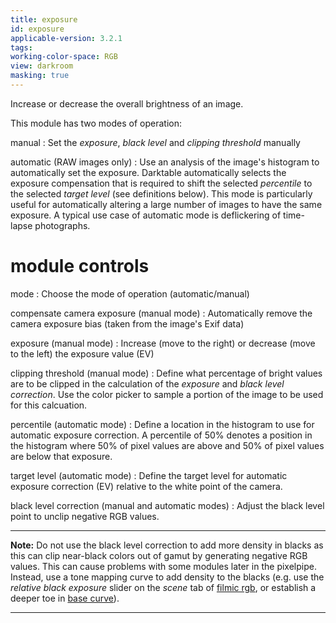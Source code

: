```yaml
---
title: exposure
id: exposure
applicable-version: 3.2.1
tags: 
working-color-space: RGB 
view: darkroom
masking: true
---
```


Increase or decrease the overall brightness of an image. 

This module has two modes of operation:

manual
: Set the _exposure_, _black level_ and _clipping threshold_ manually

automatic (RAW images only)
: Use an analysis of the image's histogram to automatically set the exposure. Darktable automatically selects the exposure compensation that is required to shift the selected _percentile_ to the selected _target level_ (see definitions below). This mode is particularly useful for automatically altering a large number of images to have the same exposure. A typical use case of automatic mode is deflickering of time-lapse photographs. 

# module controls

mode
: Choose the mode of operation (automatic/manual)

compensate camera exposure (manual mode)
: Automatically remove the camera exposure bias (taken from the image's Exif data)

exposure (manual mode)
: Increase (move to the right) or decrease (move to the left) the exposure value (EV)

clipping threshold (manual mode)
: Define what percentage of bright values are to be clipped in the calculation of the _exposure_ and _black level correction_. Use the color picker to sample a portion of the image to be used for this calcuation.

percentile (automatic mode)
: Define a location in the histogram to use for automatic exposure correction. A percentile of 50% denotes a position in the histogram where 50% of pixel values are above and 50% of pixel values are below that exposure.

target level (automatic mode)
: Define the target level for automatic exposure correction (EV) relative to the white point of the camera.

black level correction (manual and automatic modes)
: Adjust the black level point to unclip negative RGB values. 

---

**Note:** Do not use the black level correction to add more density in blacks as this can clip near-black colors out of gamut by generating negative RGB values. This can cause problems with some modules later in the pixelpipe. Instead, use a tone mapping curve to add density to the blacks (e.g. use the _relative black exposure_ slider on the _scene_ tab of [filmic rgb](filmic-rgb.md), or establish a deeper toe in [base curve](base-curve.md)).

---
